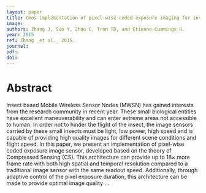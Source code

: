 ```yaml
---
layout: paper
title: Cmos implementation of pixel-wise coded exposure imaging for insect-based sensor node
image:
authors: Zhang J, Suo Y, Zhao C, Tran TD, and Etienne-Cummings R.
year: 2015
ref: Zhang _et al._ 2015.
journal: 
pdf: 
doi: 
---
```


# Abstract
Insect based Mobile Wireless Sensor Nodes (MWSN) has gained interests from the research community in recent year. These small biological entities have excellent maneuverability and can enter extreme areas not accessible to human. In order not to hinder the flight of the insect, the image sensors carried by these small insects must be light, low power, high speed and is capable of providing high quality images for different scene conditions and flight speed. In this paper, we present an implementation of pixel-wise coded exposure image sensor, developed based on the theory of Compressed Sensing (CS). This architecture can provide up to 18× more frame rate with both high spatial and temporal resolution compared to a traditional image sensor with the same readout speed. Additionally, through adaptive control of the pixel exposure duration, this architecture can be made to provide optimal image quality …

